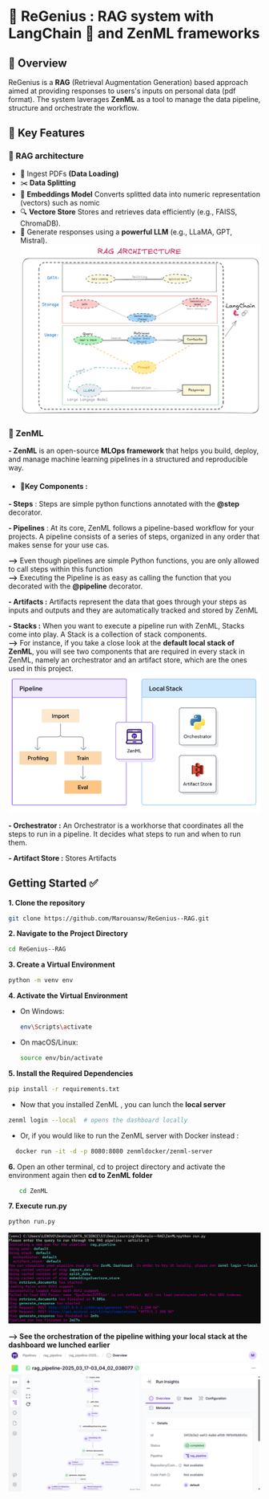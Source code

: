 # 🧠 ReGenius : RAG system with LangChain 🦜 and ZenML frameworks
## 📝 Overview
ReGenius is a **RAG** (Retrieval Augmentation Generation) based approach aimed at providing responses to users's inputs on personal data (pdf format). The system laverages **ZenML** as a tool to manage the data pipeline, structure and orchestrate the workflow.
## 🚀 Key Features 
### 📍 RAG architecture
* 📄 Ingest PDFs **(Data Loading)**
* ✂️ **Data Splitting**
* 🔢 **Embeddings Model** Converts splitted data into numeric representation (vectors) such as nomic
* 🔍 **Vectore Store**  Stores and retrieves data efficiently (e.g., FAISS, ChromaDB).
* 🤖 Generate responses using a **powerful LLM** (e.g., LLaMA, GPT, Mistral).
![App Screenshot](images/RAG.png)

### 📍 ZenML
**- ZenML** is an open-source **MLOps framework** that helps you build, deploy, and manage machine learning pipelines in a structured and reproducible way.
* #### **🔗Key Components :**
**- Steps** : Steps are simple python functions annotated with the **@step** decorator.

**- Pipelines** : At its core, ZenML follows a pipeline-based workflow for your projects. A pipeline consists of a series of steps, organized in any order that makes sense for your use cas. 

**-->** Even though pipelines are simple Python functions, you are only allowed to call steps within this function  
**-->** Executing the Pipeline is as easy as calling the function that you decorated with the **@pipeline** decorator.

**- Artifacts :** Artifacts represent the data that goes through your steps as inputs and outputs and they are automatically tracked and stored by ZenML


**- Stacks :** When you want to execute a pipeline run with ZenML, Stacks come into play. A Stack is a collection of stack components.  
**-->** For instance, if you take a close look at the **default local stack of ZenML**, you will see two components that are required in every stack in ZenML, namely an orchestrator and an artifact store, which are the ones used in this project.
![App Screenshot](images/zenml.png)

**- Orchestrator :** An Orchestrator is a workhorse that coordinates all the steps to run in a pipeline. It decides what steps to run and when to run them.

**- Artifact Store :** Stores Artifacts

## Getting Started ✅ 
**1. Clone the repository**
```bash
git clone https://github.com/Marouansw/ReGenius--RAG.git
```
**2. Navigate to the Project Directory**
   ```bash
   cd ReGenius--RAG
   ```
**3. Create a Virtual Environment**
   ```bash
   python -m venv env
   ```

**4. Activate the Virtual Environment**
   - On Windows:
     ```bash
     env\Scripts\activate
     ```
   - On macOS/Linux:
     ```bash
     source env/bin/activate
     ```

**5. Install the Required Dependencies**
   ```bash
   pip install -r requirements.txt
   ```
   * Now that you installed ZenML , you can  lunch the **local server**
   ```bash
  zenml login --local  # opens the dashboard locally 
   ```
* Or, if you would like to run the ZenML server with Docker instead :
```bash
  docker run -it -d -p 8080:8080 zenmldocker/zenml-server
```

**6.** Open an other terminal, cd to project directory and activate the environment again then **cd to ZenML folder**
```bash
   cd ZenML
   ```
**7. Execute run.py**
   ```bash
python run.py  
 ```
![App Screenshot](images/pipeline.png)

**--> See the orchestration of the pipeline withing your local stack at the dashboard we lunched earlier**
![App Screenshot](images/dash.png)



